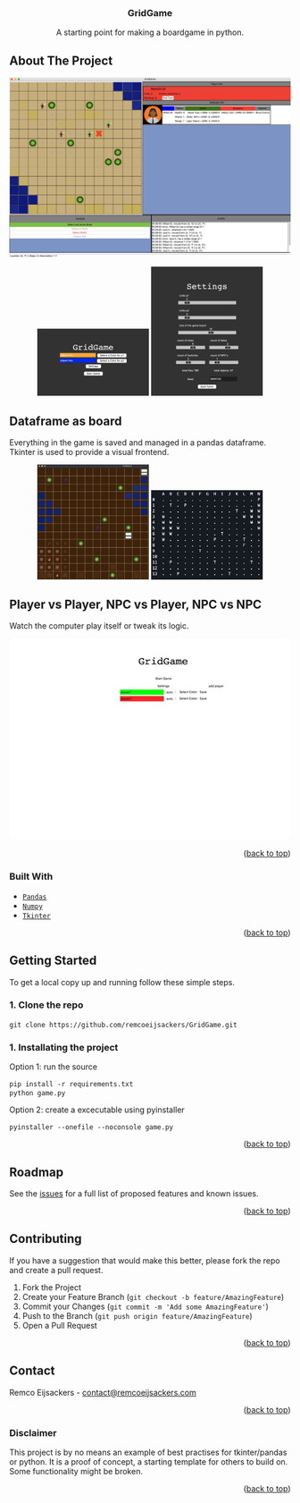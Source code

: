 <div id="top"></div>

<br />

<h3 align="center">GridGame</h3>

  <p align="center">
    A starting point for making a boardgame in python.
    <br />
  </p>
</div>

<!-- ABOUT THE PROJECT -->
## About The Project

![Game Screenshot](assets/gameplay.jpg?raw=true "GridGame")
<p align="center"> 
<img src="assets/home.png?raw=true" width="200px">
<img src="assets/settings.png?raw=true" width="200px">
</p>

## Dataframe as board
Everything in the game is saved and managed in a pandas dataframe.
Tkinter is used to provide a visual frontend.
<p align="center"> 
<img src="assets/gridgame2.png?raw=true" width="200px" >
<img src="assets/cli.png?raw=true" width="200px">

</p>

## Player vs Player, NPC vs Player, NPC vs NPC
Watch the computer play itself or tweak its logic.

![npc movement](assets/gridgame.gif?raw=true "NPC's")

<p align="right">(<a href="#top">back to top</a>)</p>


### Built With

* [`Pandas`](https://pandas.pydata.org/)
* [`Numpy`](https://numpy.org//)
* [`Tkinter`](https://docs.python.org/3/library/tkinter.html)

<p align="right">(<a href="#top">back to top</a>)</p>


<!-- GETTING STARTED -->
## Getting Started

To get a local copy up and running follow these simple steps.

### 1. Clone the repo
```
git clone https://github.com/remcoeijsackers/GridGame.git
```

### 1. Installating the project


Option 1: run the source
```
pip install -r requirements.txt
python game.py
```

Option 2: create a excecutable using pyinstaller
```
pyinstaller --onefile --noconsole game.py
```

<p align="right">(<a href="#top">back to top</a>)</p>


<!-- ROADMAP -->
## Roadmap

See the [issues](https://github.com/remcoeijsackers/GridGame/issues) for a full list of proposed features and known issues.

<p align="right">(<a href="#top">back to top</a>)</p>

<!-- CONTRIBUTING -->
## Contributing

If you have a suggestion that would make this better, please fork the repo and create a pull request. 

1. Fork the Project
2. Create your Feature Branch (`git checkout -b feature/AmazingFeature`)
3. Commit your Changes (`git commit -m 'Add some AmazingFeature'`)
4. Push to the Branch (`git push origin feature/AmazingFeature`)
5. Open a Pull Request

<p align="right">(<a href="#top">back to top</a>)</p>


<!-- CONTACT -->
## Contact

Remco Eijsackers - contact@remcoeijsackers.com

<p align="right">(<a href="#top">back to top</a>)</p>

<!-- DISCLAIMER -->
### Disclaimer

This project is by no means an example of best practises for tkinter/pandas or python. 
It is a proof of concept, a starting template for others to build on.
Some functionality might be broken.


<p align="right">(<a href="#top">back to top</a>)</p>
